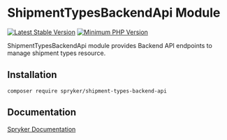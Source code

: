 # ShipmentTypesBackendApi Module
[![Latest Stable Version](https://poser.pugx.org/spryker/shipment-types-backend-api/v/stable.svg)](https://packagist.org/packages/spryker/shipment-types-backend-api)
[![Minimum PHP Version](https://img.shields.io/badge/php-%3E%3D%208.0-8892BF.svg)](https://php.net/)

ShipmentTypesBackendApi module provides Backend API endpoints to manage shipment types resource.

## Installation

```
composer require spryker/shipment-types-backend-api
```

## Documentation

[Spryker Documentation](https://docs.spryker.com)
